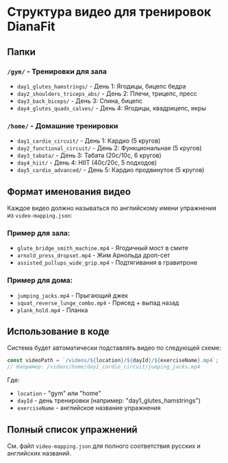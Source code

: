 # Структура видео для тренировок DianaFit

## Папки

### `/gym/` - Тренировки для зала
- `day1_glutes_hamstrings/` - День 1: Ягодицы, бицепс бедра
- `day2_shoulders_triceps_abs/` - День 2: Плечи, трицепс, пресс  
- `day3_back_biceps/` - День 3: Спина, бицепс
- `day4_glutes_quads_calves/` - День 4: Ягодицы, квадрицепс, икры

### `/home/` - Домашние тренировки
- `day1_cardio_circuit/` - День 1: Кардио (5 кругов)
- `day2_functional_circuit/` - День 2: Функциональная (5 кругов)
- `day3_tabata/` - День 3: Табата (20с/10с, 6 кругов)
- `day4_hiit/` - День 4: HIIT (40с/20с, 5 подходов)
- `day5_cardio_advanced/` - День 5: Кардио продвинутое (5 кругов)

## Формат именования видео

Каждое видео должно называться по английскому имени упражнения из `video-mapping.json`:

### Пример для зала:
- `glute_bridge_smith_machine.mp4` - Ягодичный мост в смите
- `arnold_press_dropset.mp4` - Жим Арнольда дроп-сет
- `assisted_pullups_wide_grip.mp4` - Подтягивания в гравитроне

### Пример для дома:
- `jumping_jacks.mp4` - Прыгающий джек
- `squat_reverse_lunge_combo.mp4` - Присед + выпад назад
- `plank_hold.mp4` - Планка

## Использование в коде

Система будет автоматически подставлять видео по следующей схеме:

```javascript
const videoPath = `/videos/${location}/${dayId}/${exerciseName}.mp4`;
// Например: /videos/home/day1_cardio_circuit/jumping_jacks.mp4
```

Где:
- `location` - "gym" или "home"
- `dayId` - день тренировки (например: "day1_glutes_hamstrings")
- `exerciseName` - английское название упражнения

## Полный список упражнений

См. файл `video-mapping.json` для полного соответствия русских и английских названий.
